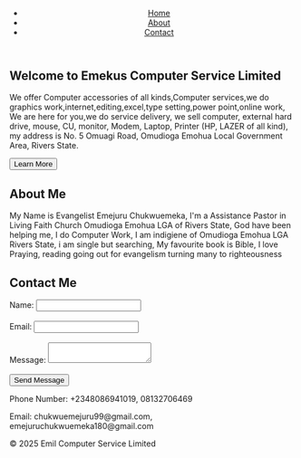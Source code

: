  <header>
        <nav>
            <ul>
                <li><a href="#home">Home</a></li>
                <li><a href="#about">About</a></li>
                <li><a href="#contact">Contact</a></li>
            </ul>
        </nav>
    </header>
    <main>
        <section id="home">
            <h1>Welcome to Emekus Computer Service Limited</h1>
            <p>We offer Computer accessories of all kinds,Computer services,we do graphics work,internet,editing,excel,type setting,power point,online work, We are here for you,we do service delivery, we sell computer, external hard drive, mouse, CU, monitor, Modem, Laptop, Printer (HP, LAZER of all kind), my address is No. 5 Omuagi Road, Omudioga Emohua Local Government Area, Rivers State.</p>
            <button>Learn More</button>
        </section>
        <section id="about">
            <h1>About Me</h1>
            <p>My Name is Evangelist Emejuru Chukwuemeka, I'm a Assistance Pastor in Living Faith Church Omudioga Emohua LGA of Rivers State, God have been helping me, I do Computer Work, I am indigiene of Omudioga Emohua LGA Rivers State, i am single but searching, My favourite book is Bible, I love Praying, reading going out for evangelism turning many to righteousness
            </p>
        </section>
        <section id="contact">
            <h1>Contact Me</h1>
            <form>
                <label for="name">Name:</label>
                <input type="text" id="name" name="name"><br><br>
                <label for="email">Email:</label>
                <input type="email" id="email" name="email"><br><br>
                <label for="message">Message:</label>
                <textarea id="message" name="message"></textarea><br><br>
                <input type="submit" value="Send Message">
            </form>
            <p>Phone Number: +2348086941019, 08132706469</p>
            <p>Email: chukwuemejuru99@gmail.com, emejuruchukwuemeka180@gmail.com</p>
        </section>
    </main>
    <footer>
        <p>&copy; 2025 Emil Computer Service Limited</p>
    </footer>
</body>
</html>
